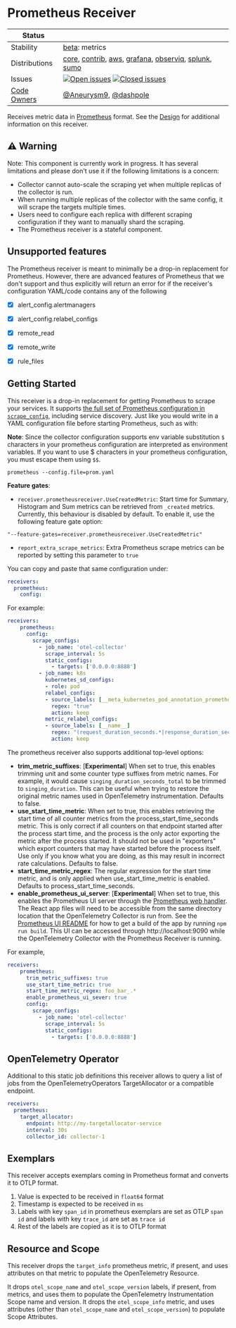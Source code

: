 # Prometheus Receiver

<!-- status autogenerated section -->
| Status        |           |
| ------------- |-----------|
| Stability     | [beta]: metrics   |
| Distributions | [core], [contrib], [aws], [grafana], [observiq], [splunk], [sumo] |
| Issues        | [![Open issues](https://img.shields.io/github/issues-search/open-telemetry/opentelemetry-collector-contrib?query=is%3Aissue%20is%3Aopen%20label%3Areceiver%2Fprometheus%20&label=open&color=orange&logo=opentelemetry)](https://github.com/open-telemetry/opentelemetry-collector-contrib/issues?q=is%3Aopen+is%3Aissue+label%3Areceiver%2Fprometheus) [![Closed issues](https://img.shields.io/github/issues-search/open-telemetry/opentelemetry-collector-contrib?query=is%3Aissue%20is%3Aclosed%20label%3Areceiver%2Fprometheus%20&label=closed&color=blue&logo=opentelemetry)](https://github.com/open-telemetry/opentelemetry-collector-contrib/issues?q=is%3Aclosed+is%3Aissue+label%3Areceiver%2Fprometheus) |
| [Code Owners](https://github.com/open-telemetry/opentelemetry-collector-contrib/blob/main/CONTRIBUTING.md#becoming-a-code-owner)    | [@Aneurysm9](https://www.github.com/Aneurysm9), [@dashpole](https://www.github.com/dashpole) |

[beta]: https://github.com/open-telemetry/opentelemetry-collector#beta
[core]: https://github.com/open-telemetry/opentelemetry-collector-releases/tree/main/distributions/otelcol
[contrib]: https://github.com/open-telemetry/opentelemetry-collector-releases/tree/main/distributions/otelcol-contrib
[aws]: https://github.com/aws-observability/aws-otel-collector
[grafana]: https://github.com/grafana/agent
[observiq]: https://github.com/observIQ/observiq-otel-collector
[splunk]: https://github.com/signalfx/splunk-otel-collector
[sumo]: https://github.com/SumoLogic/sumologic-otel-collector
<!-- end autogenerated section -->

Receives metric data in [Prometheus](https://prometheus.io/) format. See the
[Design](DESIGN.md) for additional information on this receiver.

## ⚠️ Warning

Note: This component is currently work in progress. It has several limitations
and please don't use it if the following limitations is a concern:

* Collector cannot auto-scale the scraping yet when multiple replicas of the
  collector is run. 
* When running multiple replicas of the collector with the same config, it will
  scrape the targets multiple times.
* Users need to configure each replica with different scraping configuration
  if they want to manually shard the scraping.
* The Prometheus receiver is a stateful component.

## Unsupported features
The Prometheus receiver is meant to minimally be a drop-in replacement for Prometheus. However,
there are advanced features of Prometheus that we don't support and thus explicitly will return
an error for if the receiver's configuration YAML/code contains any of the following

- [x] alert_config.alertmanagers
- [x] alert_config.relabel_configs
- [x] remote_read
- [x] remote_write
- [x] rule_files


## Getting Started

This receiver is a drop-in replacement for getting Prometheus to scrape your
services. It supports [the full set of Prometheus configuration in `scrape_config`][sc],
including service discovery. Just like you would write in a YAML configuration
file before starting Prometheus, such as with:

**Note**: Since the collector configuration supports env variable substitution
`$` characters in your prometheus configuration are interpreted as environment
variables.  If you want to use $ characters in your prometheus configuration,
you must escape them using `$$`.

```shell
prometheus --config.file=prom.yaml
```

**Feature gates**:

- `receiver.prometheusreceiver.UseCreatedMetric`: Start time for Summary, Histogram 
  and Sum metrics can be retrieved from `_created` metrics. Currently, this behaviour
  is disabled by default. To enable it, use the following feature gate option:

```shell
"--feature-gates=receiver.prometheusreceiver.UseCreatedMetric"
```

- `report_extra_scrape_metrics`: Extra Prometheus scrape metrics can be reported by setting this parameter to `true`

You can copy and paste that same configuration under:

```yaml
receivers:
  prometheus:
    config:
```

For example:

```yaml
receivers:
    prometheus:
      config:
        scrape_configs:
          - job_name: 'otel-collector'
            scrape_interval: 5s
            static_configs:
              - targets: ['0.0.0.0:8888']
          - job_name: k8s
            kubernetes_sd_configs:
            - role: pod
            relabel_configs:
            - source_labels: [__meta_kubernetes_pod_annotation_prometheus_io_scrape]
              regex: "true"
              action: keep
            metric_relabel_configs:
            - source_labels: [__name__]
              regex: "(request_duration_seconds.*|response_duration_seconds.*)"
              action: keep
```

The prometheus receiver also supports additional top-level options:

- **trim_metric_suffixes**: [**Experimental**] When set to true, this enables trimming unit and some counter type suffixes from metric names. For example, it would cause `singing_duration_seconds_total` to be trimmed to `singing_duration`. This can be useful when trying to restore the original metric names used in OpenTelemetry instrumentation. Defaults to false.
- **use_start_time_metric**: When set to true, this enables retrieving the start time of all counter metrics from the process_start_time_seconds metric. This is only correct if all counters on that endpoint started after the process start time, and the process is the only actor exporting the metric after the process started. It should not be used in "exporters" which export counters that may have started before the process itself. Use only if you know what you are doing, as this may result in incorrect rate calculations. Defaults to false.
- **start_time_metric_regex**: The regular expression for the start time metric, and is only applied when use_start_time_metric is enabled.  Defaults to process_start_time_seconds.
- **enable_prometheus_ui_server**: [**Experimental**] When set to true, this enables the Prometheus UI server through the [Prometheus web handler](https://github.com/prometheus/prometheus/blob/main/web/web.go). The React app files will need to be accessible from the same directory location that the OpenTelemetry Collector is run from. See the [Prometheus UI README](https://github.com/prometheus/prometheus/blob/main/web/ui/README.md) for how to get a build of the app by running `npm run build`. This UI can be accessed through http://localhost:9090 while the OpenTelemetry Collector with the Prometheus Receiver is running.

For example,

```yaml
receivers:
    prometheus:
      trim_metric_suffixes: true
      use_start_time_metric: true
      start_time_metric_regex: foo_bar_.*
      enable_prometheus_ui_sever: true
      config:
        scrape_configs:
          - job_name: 'otel-collector'
            scrape_interval: 5s
            static_configs:
              - targets: ['0.0.0.0:8888']
```

## OpenTelemetry Operator 
Additional to this static job definitions this receiver allows to query a list of jobs from the 
OpenTelemetryOperators TargetAllocator or a compatible endpoint. 

```yaml
receivers:
  prometheus:
    target_allocator:
      endpoint: http://my-targetallocator-service
      interval: 30s
      collector_id: collector-1
```
## Exemplars
This receiver accepts exemplars coming in Prometheus format and converts it to OTLP format.
1. Value is expected to be received in `float64` format
2. Timestamp is expected to be received in `ms`
3. Labels with key `span_id` in prometheus exemplars are set as OTLP `span id` and labels with key `trace_id` are set as `trace id`
4. Rest of the labels are copied as it is to OTLP format

[sc]: https://github.com/prometheus/prometheus/blob/v2.28.1/docs/configuration/configuration.md#scrape_config

## Resource and Scope

This receiver drops the `target_info` prometheus metric, if present, and uses attributes on
that metric to populate the OpenTelemetry Resource.

It drops `otel_scope_name` and `otel_scope_version` labels, if present, from metrics, and uses them to populate
the OpenTelemetry Instrumentation Scope name and version. It drops the `otel_scope_info` metric,
and uses attributes (other than `otel_scope_name` and `otel_scope_version`) to populate Scope
Attributes.

